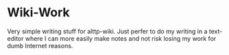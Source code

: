 # Wiki-Work

Very simple writing stuff for alttp-wiki.
Just perfer to do my writing in a text-editor where I can more easily make notes and not risk losing my work for dumb Internet reasons.
